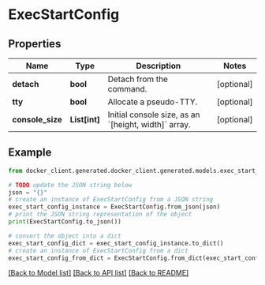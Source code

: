 # ExecStartConfig


## Properties

Name | Type | Description | Notes
------------ | ------------- | ------------- | -------------
**detach** | **bool** | Detach from the command. | [optional] 
**tty** | **bool** | Allocate a pseudo-TTY. | [optional] 
**console_size** | **List[int]** | Initial console size, as an &#x60;[height, width]&#x60; array. | [optional] 

## Example

```python
from docker_client.generated.docker_client.generated.models.exec_start_config import ExecStartConfig

# TODO update the JSON string below
json = "{}"
# create an instance of ExecStartConfig from a JSON string
exec_start_config_instance = ExecStartConfig.from_json(json)
# print the JSON string representation of the object
print(ExecStartConfig.to_json())

# convert the object into a dict
exec_start_config_dict = exec_start_config_instance.to_dict()
# create an instance of ExecStartConfig from a dict
exec_start_config_from_dict = ExecStartConfig.from_dict(exec_start_config_dict)
```
[[Back to Model list]](../README.md#documentation-for-models) [[Back to API list]](../README.md#documentation-for-api-endpoints) [[Back to README]](../README.md)


